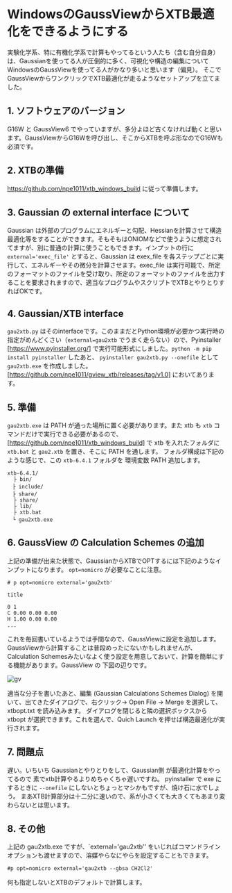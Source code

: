 # WindowsのGaussViewからXTB最適化をできるようにする

実験化学系、特に有機化学系で計算もやってるという人たち（含む自分自身）は、Gaussianを使ってる人が圧倒的に多く、可視化や構造の編集についてWindowsのGaussViewを使ってる人がかなり多いと思います（偏見）。
そこでGaussViewからワンクリックでXTB最適化が走るようなセットアップを立てました。

## 1. ソフトウェアのバージョン
G16W と GaussView6 でやっていますが、多分よほど古くなければ動くと思います。GaussViewからG16Wを呼び出し、そこからXTBを呼ぶ形なのでG16Wも必須です。

## 2. XTBの準備
https://github.com/npe1011/xtb_windows_build に従って準備します。

## 3. Gaussian の external interface について
Gaussian は外部のプログラムにエネルギーと勾配、Hessianを計算させて構造最適化等をすることができます。そもそもはONIOMなどで使うように想定されてますが、別に普通の計算に使うこともできます。インプットの行に `external='exec_file'` とすると、Gaussian は exex_file を各ステップごとに実行して、エネルギーやその微分を計算させます。exec_file は実行可能で、所定のフォーマットのファイルを受け取り、所定のフォーマットのファイルを出力することを要求されますので、適当なプログラムやスクリプトでXTBとやりとりすればOKです。

## 4. Gaussian/XTB interface

`gau2xtb.py` はそのinterfaceです。このままだとPython環境が必要かつ実行時の指定がめんどくさい（`external=gau2xtb` でうまく走らない）ので、Pyinstaller [https://www.pyinstaller.org/] で実行可能形式にしました。`python -m pip install pyinstaller` したあと、 `pyinstaller gau2xtb.py --onefile` として `gau2xtb.exe` を作成しました。[https://github.com/npe1011/gview_xtb/releases/tag/v1.0] においてあります。

## 5. 準備
`gau2xtb.exe` は PATH が通った場所に置く必要があります。また xtb も `xtb` コマンドだけで実行できる必要があるので、 [https://github.com/npe1011/xtb_windows_build] で xtb を入れたフォルダに `xtb.bat` と `gau2.xtb` を置き、そこに PATH を通します。 フォルダ構成は下記のような感じで、この `xtb-6.4.1` フォルダを 環境変数 PATH 追加します。
```
xtb-6.4.1/
  ├ bin/
　├ include/
　├ share/
  ├ share/
  ├ lib/
  ├ xtb.bat
　└ gau2xtb.exe
```

## 6. GaussView の Calculation Schemes の追加
上記の準備が出来た状態で、GaussianからXTBでOPTするには下記のようなインプットになります。 `opt=nomicro` が必要なことに注意。

```
# p opt=nomicro external='gau2xtb'

title

0 1
C 0.00 0.00 0.00
H 1.00 0.00 0.00
...

```

これを毎回書いているようでは手間なので、GaussViewに設定を追加します。GaussViewから計算することは普段めったにないかもしれませんが、Calculation Schemesみたいなよく使う設定を用意しておいて、計算を簡単にする機能があります。GaussView の 下図の辺りです。

![gv](https://user-images.githubusercontent.com/85745743/131203497-1c9c5659-6e09-43b4-98e8-1df6da1b0516.png)

適当な分子を書いたあと、編集 (Gaussian Calculations Schemes Dialog) を開いて、出てきたダイアログで、右クリック-> Open File -> Merge を選択して、xtbopt.txt を読み込みます。
ダイアログを閉じると隣の選択ボックスから xtbopt が選択できます。これを選んで、Quich Launch を押せば構造最適化が実行されます。

## 7. 問題点
遅い。いちいち Gaussianとやりとりをして、Gaussian側 が最適化計算をやってるので 素でxtb計算やるよりめちゃくちゃ遅いですね。
pyinstaller で exe にするときに `--onefile` にしないとちょっとマシかもですが、焼け石に水でしょう。
まあXTB計算部分は十二分に速いので、系が小さくても大きくてもあまり変わらないとは思います。


## 8. その他
上記の gau2xtb.exe ですが、`external='gau2xtb'' をいじればコマンドラインオプションも渡せますので、溶媒やらなにやらを設定することもできます。

```
#p opt=nomicro external='gau2xtb --gbsa CH2Cl2'
```

何も指定しないとXTBのデフォルトで計算します。
